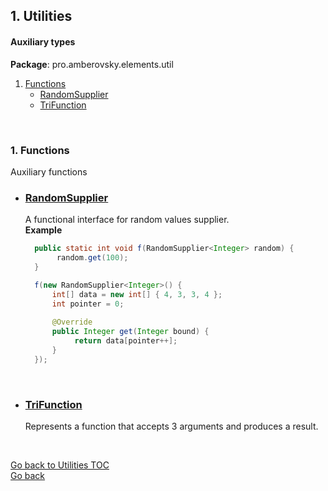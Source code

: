## <a name="utilities"></a>1. Utilities
#### Auxiliary types 

**Package**: pro.amberovsky.elements.util  

1. [Functions](#functions)
   * [RandomSupplier](#functions-random-supplier)
   * [TriFunction](#functions-tri-function)
      
<br>

### 1. <a name="functions"></a>Functions
Auxiliary functions 
<br>

   * ### <a name="functions-random-supplier"></a>[RandomSupplier](/src/main/java/pro/amberovsky/elements/util/Function/RandomSupplier.java)
      A functional interface for random values supplier.  
      **Example**  

      ```java
        public static int void f(RandomSupplier<Integer> random) {
             random.get(100);
        }      
 
        f(new RandomSupplier<Integer>() {
            int[] data = new int[] { 4, 3, 3, 4 };
            int pointer = 0;
            
            @Override
            public Integer get(Integer bound) {
                 return data[pointer++];
            }
        });
      ```
<br>

   * ### <a name="functions-tri-function"></a>[TriFunction](/src/main/java/pro/amberovsky/elements/util/Function/TriFunction.java)
      Represents a function that accepts 3 arguments and produces a result.
<br>

[Go back to Utilities TOC](#utilities)  
[Go back](/README.md)
